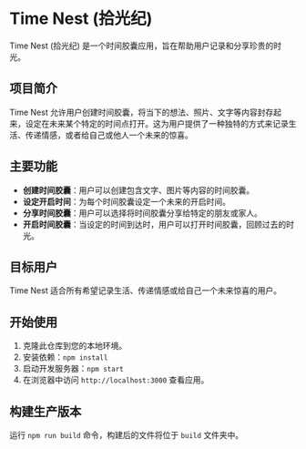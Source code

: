 # Time Nest (拾光纪)

Time Nest (拾光纪) 是一个时间胶囊应用，旨在帮助用户记录和分享珍贵的时光。

## 项目简介

Time Nest 允许用户创建时间胶囊，将当下的想法、照片、文字等内容封存起来，设定在未来某个特定的时间点打开。这为用户提供了一种独特的方式来记录生活、传递情感，或者给自己或他人一个未来的惊喜。

## 主要功能

*   **创建时间胶囊**：用户可以创建包含文字、图片等内容的时间胶囊。
*   **设定开启时间**：为每个时间胶囊设定一个未来的开启时间。
*   **分享时间胶囊**：用户可以选择将时间胶囊分享给特定的朋友或家人。
*   **开启时间胶囊**：当设定的时间到达时，用户可以打开时间胶囊，回顾过去的时光。

## 目标用户

Time Nest 适合所有希望记录生活、传递情感或给自己一个未来惊喜的用户。

## 开始使用

1.  克隆此仓库到您的本地环境。
2.  安装依赖：`npm install`
3.  启动开发服务器：`npm start`
4.  在浏览器中访问 `http://localhost:3000` 查看应用。

## 构建生产版本

运行 `npm run build` 命令，构建后的文件将位于 `build` 文件夹中。
